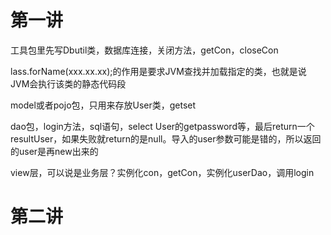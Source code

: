 # 第一讲

工具包里先写Dbutil类，数据库连接，关闭方法，getCon，closeCon

lass.forName(xxx.xx.xx);的作用是要求JVM查找并加载指定的类，也就是说JVM会执行该类的静态代码段

model或者pojo包，只用来存放User类，getset

dao包，login方法，sql语句，select User的getpassword等，最后return一个resultUser，如果失败就return的是null。导入的user参数可能是错的，所以返回的user是再new出来的

view层，可以说是业务层？实例化con，getCon，实例化userDao，调用login

# 第二讲

